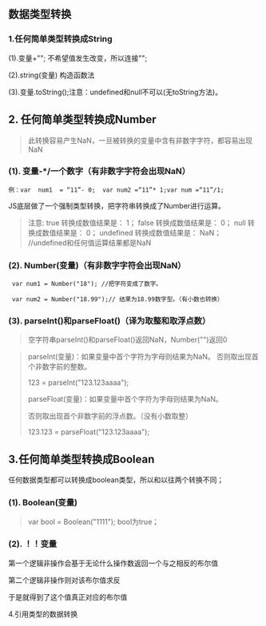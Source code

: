 

## 数据类型转换


### 1.任何简单类型转换成String

 (1).变量+""; 不希望值发生改变，所以连接"";

 (2).string(变量) 构造函数法

 (3).变量.toString();注意：undefined和null不可以(无toString方法)。

## 2. 任何简单类型转换成Number

> 此转换容易产生NaN，一旦被转换的变量中含有非数字字符，都容易出现NaN

### (1). 变量-\*/一个数字（有非数字字符会出现NaN）

```
例：var  num1  = “11”- 0;  var num2 =“11”* 1;var num =“11”/1;
```
JS底层做了一个强制类型转换，把字符串转换成了Number进行运算。
> 注意: true 转换成数值结果是： 1；
false 转换成数值结果是： 0；
null 转换成数值结果是： 0；
undefined 转换成数值结果是： NaN；
//undefined和任何值运算结果都是NaN


### (2). Number(变量)（有非数字字符会出现NaN）

```
 var num1 = Number("18"); //把字符变成了数字。

 var num2 = Number("18.99");// 结果为18.99数字型。（有小数也转换）
```

### (3). parseInt()和parseFloat()（译为取整和取浮点数）

> 空字符串parseInt()和parseFloat()返回NaN，Number(\"\")返回0

> parseInt(变量)：如果变量中首个字符为字母则结果为NaN。
> 否则取出现首个非数字前的整数。
>
> 123 = parseInt("123.123aaaa");
>
> parseFloat(变量)：如果变量中首个字符为字母则结果为NaN。
>
> 否则取出现首个非数字前的浮点数。（没有小数取整）
>
> 123.123 = parseFloat("123.123aaaa");

## 3.任何简单类型转换成Boolean

任何数据类型都可以转换成boolean类型，所以和以往两个转换不同；

### (1). Boolean(变量) 

> var bool = Boolean("1111"); bool为true；

### (2). ！！变量

第一个逻辑非操作会基于无论什么操作数返回一个与之相反的布尔值

第二个逻辑非操作则对该布尔值求反

于是就得到了这个值真正对应的布尔值

4.引用类型的数据转换
